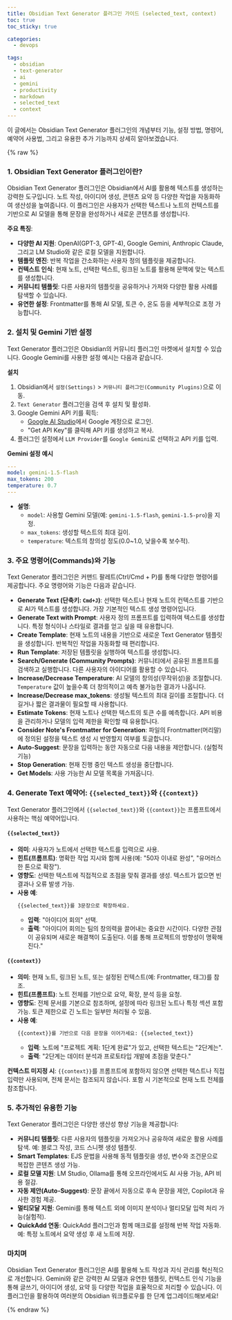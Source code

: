 ```yaml
---
title: Obsidian Text Generator 플러그인 가이드 (selected_text, context)
toc: true
toc_sticky: true

categories:
  - devops 

tags:
  - obsidian
  - text-generator
  - ai
  - gemini
  - productivity
  - markdown
  - selected_text
  - context
---
```


이 글에서는 Obsidian Text Generator 플러그인의 개념부터 기능, 설정 방법, 명령어, 예약어 사용법, 그리고 유용한 추가 기능까지 상세히 알아보겠습니다.

{% raw %}

### 1. Obsidian Text Generator 플러그인이란?
Obsidian Text Generator 플러그인은 Obsidian에서 AI를 활용해 텍스트를 생성하는 강력한 도구입니다. 노트 작성, 아이디어 생성, 콘텐츠 요약 등 다양한 작업을 자동화하여 생산성을 높여줍니다. 이 플러그인은 사용자가 선택한 텍스트나 노트의 컨텍스트를 기반으로 AI 모델을 통해 문장을 완성하거나 새로운 콘텐츠를 생성합니다.

**주요 특징**:
* **다양한 AI 지원**: OpenAI(GPT-3, GPT-4), Google Gemini, Anthropic Claude, 그리고 LM Studio와 같은 로컬 모델을 지원합니다.[](https://www.obsidianstats.com/plugins/obsidian-textgenerator-plugin)
* **템플릿 엔진**: 반복 작업을 간소화하는 사용자 정의 템플릿을 제공합니다.
* **컨텍스트 인식**: 현재 노트, 선택한 텍스트, 링크된 노트를 활용해 문맥에 맞는 텍스트를 생성합니다.
* **커뮤니티 템플릿**: 다른 사용자의 템플릿을 공유하거나 가져와 다양한 활용 사례를 탐색할 수 있습니다.[](https://github.com/nhaouari/obsidian-textgenerator-plugin)
* **유연한 설정**: Frontmatter를 통해 AI 모델, 토큰 수, 온도 등을 세부적으로 조정 가능합니다.

### 2. 설치 및 Gemini 기반 설정

Text Generator 플러그인은 Obsidian의 커뮤니티 플러그인 마켓에서 설치할 수 있습니다. Google Gemini를 사용한 설정 예시는 다음과 같습니다.

**설치**
1. Obsidian에서 `설정(Settings)` > `커뮤니티 플러그인(Community Plugins)`으로 이동.
2. `Text Generator` 플러그인을 검색 후 설치 및 활성화.
3. Google Gemini API 키를 획득:
   - [Google AI Studio](https://ai.google.dev/gemini-api)에서 Google 계정으로 로그인.
   - "Get API Key"를 클릭해 API 키를 생성하고 복사.
4. 플러그인 설정에서 `LLM Provider`를 `Google Gemini`로 선택하고 API 키를 입력.

**Gemini 설정 예시**
```yaml
---
model: gemini-1.5-flash
max_tokens: 200
temperature: 0.7
---
```
- **설명**:
  - `model`: 사용할 Gemini 모델(예: `gemini-1.5-flash`, `gemini-1.5-pro`)을 지정.
  - `max_tokens`: 생성할 텍스트의 최대 길이.
  - `temperature`: 텍스트의 창의성 정도(0.0~1.0, 낮을수록 보수적).

### 3. 주요 명령어(Commands)와 기능

Text Generator 플러그인은 커맨드 팔레트(Ctrl/Cmd + P)를 통해 다양한 명령어를 제공합니다. 주요 명령어와 기능은 다음과 같습니다.

*   **Generate Text (단축키: `Cmd+J`)**: 선택한 텍스트나 현재 노트의 컨텍스트를 기반으로 AI가 텍스트를 생성합니다. 가장 기본적인 텍스트 생성 명령어입니다.
*   **Generate Text with Prompt**: 사용자 정의 프롬프트를 입력하여 텍스트를 생성합니다. 특정 형식이나 스타일로 결과를 얻고 싶을 때 유용합니다.
*   **Create Template**: 현재 노트의 내용을 기반으로 새로운 Text Generator 템플릿을 생성합니다. 반복적인 작업을 자동화할 때 편리합니다.
*   **Run Template**: 저장된 템플릿을 실행하여 텍스트를 생성합니다.
*   **Search/Generate (Community Prompts)**: 커뮤니티에서 공유된 프롬프트를 검색하고 실행합니다. 다른 사용자의 아이디어를 활용할 수 있습니다.
*   **Increase/Decrease Temperature**: AI 모델의 창의성(무작위성)을 조절합니다. `Temperature` 값이 높을수록 더 창의적이고 예측 불가능한 결과가 나옵니다.
*   **Increase/Decrease max_tokens**: 생성될 텍스트의 최대 길이를 조절합니다. 더 길거나 짧은 결과물이 필요할 때 사용합니다.
*   **Estimate Tokens**: 현재 노트나 선택한 텍스트의 토큰 수를 예측합니다. API 비용을 관리하거나 모델의 입력 제한을 확인할 때 유용합니다.
*   **Consider Note's Frontmatter for Generation**: 파일의 Frontmatter(머리말)에 정의된 설정을 텍스트 생성 시 반영할지 여부를 토글합니다.
*   **Auto-Suggest**: 문장을 입력하는 동안 자동으로 다음 내용을 제안합니다. (실험적 기능)
*   **Stop Generation**: 현재 진행 중인 텍스트 생성을 중단합니다.
*   **Get Models**: 사용 가능한 AI 모델 목록을 가져옵니다.

### 4. Generate Text 예약어: `{{selected_text}}`와 `{{context}}`

Text Generator 플러그인에서 `{{selected_text}}`와 `{{context}}`는 프롬프트에서 사용하는 핵심 예약어입니다.

#### `{{selected_text}}`
- **의미**: 사용자가 노트에서 선택한 텍스트를 입력으로 사용.
- **힌트(프롬프트)**: 명확한 작업 지시와 함께 사용(예: "50자 이내로 완성", "유머러스한 톤으로 확장").
- **영향도**: 선택한 텍스트에 직접적으로 초점을 맞춰 결과를 생성. 텍스트가 없으면 빈 결과나 오류 발생 가능.
- **사용 예**:
  ```markdown
  {{selected_text}}를 3문장으로 확장하세요.
  ```
  - **입력**: "아이디어 회의" 선택.
  - **출력**: "아이디어 회의는 팀의 창의력을 끌어내는 중요한 시간이다. 다양한 관점이 공유되며 새로운 해결책이 도출된다. 이를 통해 프로젝트의 방향성이 명확해진다."

#### `{{context}}`
- **의미**: 현재 노트, 링크된 노트, 또는 설정된 컨텍스트(예: Frontmatter, 태그)를 참조.
- **힌트(프롬프트)**: 노트 전체를 기반으로 요약, 확장, 분석 등을 요청.
- **영향도**: 전체 문서를 기본으로 참조하며, 설정에 따라 링크된 노트나 특정 섹션 포함 가능. 토큰 제한으로 긴 노트는 일부만 처리될 수 있음.
- **사용 예**:
  ```markdown
  {{context}}를 기반으로 다음 문장을 이어가세요: {{selected_text}}
  ```
  - **입력**: 노트에 "프로젝트 계획: 1단계 완료"가 있고, 선택한 텍스트는 "2단계는".
  - **출력**: "2단계는 데이터 분석과 프로토타입 개발에 초점을 맞춘다."

**컨텍스트 미지정 시**: `{{context}}`를 프롬프트에 포함하지 않으면 선택한 텍스트나 직접 입력만 사용되며, 전체 문서는 참조되지 않습니다. 포함 시 기본적으로 현재 노트 전체를 참조합니다.[](https://www.toolify.ai/ai-news/unlocking-the-power-of-ai-in-obsidian-with-the-text-generator-plugin-2834232)

### 5. 추가적인 유용한 기능

Text Generator 플러그인은 다양한 생산성 향상 기능을 제공합니다:
* **커뮤니티 템플릿**: 다른 사용자의 템플릿을 가져오거나 공유하여 새로운 활용 사례를 탐색. 예: 블로그 작성, 코드 스니펫 생성 템플릿.[](https://github.com/nhaouari/obsidian-textgenerator-plugin)
* **Smart Templates**: EJS 문법을 사용해 동적 템플릿을 생성, 변수와 조건문으로 복잡한 콘텐츠 생성 가능.[](https://www.obsidianstats.com/plugins/smart-templates)
* **로컬 모델 지원**: LM Studio, Ollama를 통해 오프라인에서도 AI 사용 가능, API 비용 절감.
* **자동 제안(Auto-Suggest)**: 문장 끝에서 자동으로 후속 문장을 제안, Copilot과 유사한 경험 제공.
* **멀티모달 지원**: Gemini를 통해 텍스트 외에 이미지 분석이나 멀티모달 입력 처리 가능(실험적).[](https://cloud.google.com/vertex-ai/generative-ai/docs/model-reference/inference)
* **QuickAdd 연동**: QuickAdd 플러그인과 함께 매크로를 설정해 반복 작업 자동화. 예: 특정 노트에서 요약 생성 후 새 노트에 저장.

### 마치며
Obsidian Text Generator 플러그인은 AI를 활용해 노트 작성과 지식 관리를 혁신적으로 개선합니다. Gemini와 같은 강력한 AI 모델과 유연한 템플릿, 컨텍스트 인식 기능을 통해 글쓰기, 아이디어 생성, 요약 등 다양한 작업을 효율적으로 처리할 수 있습니다. 이 플러그인을 활용하여 여러분의 Obsidian 워크플로우를 한 단계 업그레이드해보세요!

{% endraw %}